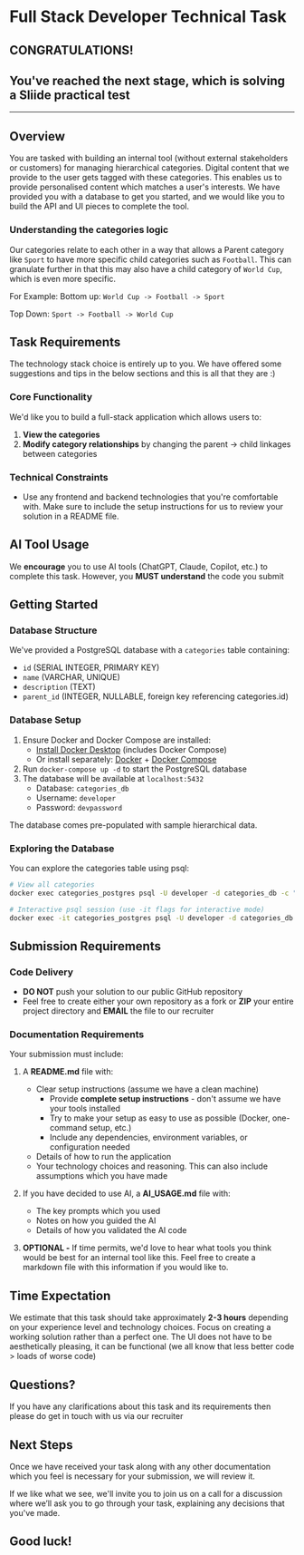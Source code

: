 #  Full Stack Developer Technical Task

## CONGRATULATIONS! 
## You've reached the next stage, which is solving a Sliide practical test
________________________________________________________________________
## Overview

You are tasked with building an internal tool (without external stakeholders or customers) for managing hierarchical categories. Digital content that we provide to the user gets tagged with these categories. This enables us to provide personalised content which matches a user's interests.
We have provided you with a database to get you started, and we would like you to build the API and UI pieces to complete the tool.

### Understanding the categories logic

Our categories relate to each other in a way that allows a Parent category like `Sport` to have more specific child categories such as `Football`. This can granulate further in that this may also have a child category of `World Cup`, which is even more specific.

For Example:
Bottom up:
`World Cup -> Football -> Sport`

Top Down:
`Sport -> Football -> World Cup`

## Task Requirements

The technology stack choice is entirely up to you. We have offered some suggestions and tips in the below sections and this is all that they are :)

### Core Functionality
We'd like you to build a full-stack application which allows users to:
1. **View the categories**
2. **Modify category relationships** by changing the parent -> child linkages between categories

### Technical Constraints
- Use any frontend and backend technologies that you're comfortable with. Make sure to include the setup instructions for us to review your solution in a README file.

## AI Tool Usage

We **encourage** you to use AI tools (ChatGPT, Claude, Copilot, etc.) to complete this task. However, you **MUST understand** the code you submit

## Getting Started

### Database Structure
We've provided a PostgreSQL database with a `categories` table containing:
- `id` (SERIAL INTEGER, PRIMARY KEY)
- `name` (VARCHAR, UNIQUE)
- `description` (TEXT)
- `parent_id` (INTEGER, NULLABLE, foreign key referencing categories.id)

### Database Setup
1. Ensure Docker and Docker Compose are installed:
    - [Install Docker Desktop](https://docs.docker.com/get-docker/) (includes Docker Compose)
    - Or install separately: [Docker](https://docs.docker.com/engine/install/) + [Docker Compose](https://docs.docker.com/compose/install/)
2. Run `docker-compose up -d` to start the PostgreSQL database
3. The database will be available at `localhost:5432`
    - Database: `categories_db`
    - Username: `developer`
    - Password: `devpassword`

The database comes pre-populated with sample hierarchical data.

### Exploring the Database
You can explore the categories table using psql:

```bash
# View all categories
docker exec categories_postgres psql -U developer -d categories_db -c "SELECT * FROM categories ORDER BY id;"

# Interactive psql session (use -it flags for interactive mode)
docker exec -it categories_postgres psql -U developer -d categories_db
```

## Submission Requirements

### Code Delivery
- **DO NOT** push your solution to our public GitHub repository
- Feel free to create either your own repository as a fork or **ZIP** your entire project directory and **EMAIL** the file to our recruiter

### Documentation Requirements
Your submission must include:

1. A **README.md** file with:
    - Clear setup instructions (assume we have a clean machine)
        - Provide **complete setup instructions** - don't assume we have your tools installed
        - Try to make your setup as easy to use as possible (Docker, one-command setup, etc.)
        - Include any dependencies, environment variables, or configuration needed
    - Details of how to run the application
    - Your technology choices and reasoning. This can also include assumptions which you have made

2. If you have decided to use AI, a **AI_USAGE.md** file with:
    - The key prompts which you used
    - Notes on how you guided the AI
    - Details of how you validated the AI code

3. **OPTIONAL -** If time permits, we'd love to hear what tools you think would be best for an internal tool like this. Feel free to create a markdown file with this information if you would like to.

## Time Expectation

We estimate that this task should take approximately **2-3 hours** depending on your experience level and technology choices. Focus on creating a working solution rather than a perfect one. The UI does not have to be aesthetically pleasing, it can be functional (we all know that less better code > loads of worse code)

## Questions?

If you have any clarifications about this task and its requirements then please do get in touch with us via our recruiter

## Next Steps
Once we have received your task along with any other documentation which you feel is necessary for your submission, we will review it. 

If we like what we see, we'll invite you to join us on a call for a discussion where we’ll ask you to go through your task, explaining any decisions that you've made.

## Good luck!